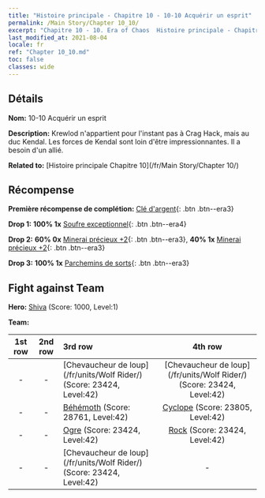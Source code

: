 ```yaml
---
title: "Histoire principale - Chapitre 10 - 10-10 Acquérir un esprit"
permalink: /Main Story/Chapter 10_10/
excerpt: "Chapitre 10 - 10. Era of Chaos  Histoire principale - Chapitre 10_10. 10-10 Acquérir un esprit"
last_modified_at: 2021-08-04
locale: fr
ref: "Chapter 10_10.md"
toc: false
classes: wide
---
```


## Détails

 **Nom:** 10-10 Acquérir un esprit

 **Description:** Krewlod n'appartient pour l'instant pas à Crag Hack, mais au duc Kendal. Les forces de Kendal sont loin d'être impressionnantes. Il a besoin d'un allié.

 **Related to:** [Histoire principale Chapitre 10](/fr/Main Story/Chapter 10/)

## Récompense

 **Première récompense de complétion:** [Clé d'argent](/ItemsFR/con_693/){: .btn .btn--era3}

 **Drop 1:** **100% 1x** [Soufre exceptionnel](/ItemsFR/mat_36/){: .btn .btn--era4}

 **Drop 2:** **60% 0x** [Minerai précieux +2](/ItemsFR/mat_26/){: .btn .btn--era3}, **40% 1x** [Minerai précieux +2](/ItemsFR/mat_26/){: .btn .btn--era3}

 **Drop 3:** **100% 1x** [Parchemins de sorts](/ItemsFR/con_694/){: .btn .btn--era3}


## Fight against Team
 **Hero:** [Shiva](/fr/heroes/Shiva/) (Score: 1000, Level:1)

 **Team:**


  | 1st row | 2nd row | 3rd row | 4th row |
  |:----:|:----:|:----|:----:|
  | - | - | [Chevaucheur de loup](/fr/units/Wolf Rider/) (Score: 23424, Level:42)  | [Chevaucheur de loup](/fr/units/Wolf Rider/) (Score: 23424, Level:42)  |
  | - | - | [Béhémoth](/fr/units/Behemoth/) (Score: 28761, Level:42)  | [Cyclope](/fr/units/Cyclops/) (Score: 23805, Level:42)  |
  | - | - | [Ogre](/fr/units/Ogre/) (Score: 23424, Level:42)  | [Rock](/fr/units/Roc/) (Score: 23424, Level:42)  |
  | - | - | [Chevaucheur de loup](/fr/units/Wolf Rider/) (Score: 23424, Level:42)  | - |


